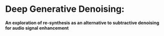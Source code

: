 # Deep Generative Denoising: 
**An exploration of re-synthesis as an alternative to subtractive denoising for audio signal enhancement**
